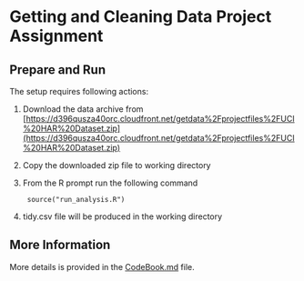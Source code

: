 Getting and Cleaning Data Project Assignment
============================================


Prepare and Run
---------------

The setup requires following actions:

1. Download the data archive from [https://d396qusza40orc.cloudfront.net/getdata%2Fprojectfiles%2FUCI%20HAR%20Dataset.zip](https://d396qusza40orc.cloudfront.net/getdata%2Fprojectfiles%2FUCI%20HAR%20Dataset.zip) 
2. Copy the downloaded zip file to working directory
3. From the R prompt run the following command

        source("run_analysis.R")
4. tidy.csv file will be produced in the working directory

More Information
----------------

More details is provided in the [CodeBook.md](CodeBook.md) file.